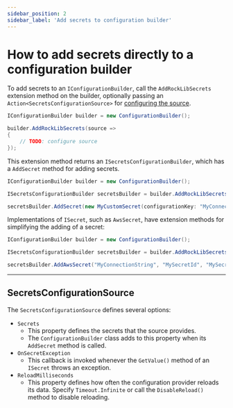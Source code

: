 ```yaml
---
sidebar_position: 2
sidebar_label: 'Add secrets to configuration builder'
---
```


# How to add secrets directly to a configuration builder

To add secrets to an `IConfigurationBuilder`, call the `AddRockLibSecrets` extension method on the builder, optionally passing an `Action<SecretsConfigurationSource>` for [configuring the source](#secretsconfigurationsource).

```csharp
IConfigurationBuilder builder = new ConfigurationBuilder();

builder.AddRockLibSecrets(source =>
{
    // TODO: configure source
});
```

This extension method returns an `ISecretsConfigurationBuilder`, which has a `AddSecret` method for adding secrets.

```csharp
IConfigurationBuilder builder = new ConfigurationBuilder();

ISecretsConfigurationBuilder secretsBuilder = builder.AddRockLibSecrets();

secretsBuilder.AddSecret(new MyCustomSecret(configurationKey: "MyConnectionString"));
```

 Implementations of `ISecret`, such as `AwsSecret`, have extension methods for simplifying the adding of a secret:

```csharp
IConfigurationBuilder builder = new ConfigurationBuilder();

ISecretsConfigurationBuilder secretsBuilder = builder.AddRockLibSecrets();

secretsBuilder.AddAwsSecret("MyConnectionString", "MySecretId", "MySecretKey");
```

---

## SecretsConfigurationSource

The `SecretsConfigurationSource` defines several options:

- `Secrets`
  - This property defines the secrets that the source provides.
  - The `ConfigurationBuilder` class adds to this property when its `AddSecret` method is called.
- `OnSecretException`
  - This callback is invoked whenever the `GetValue()` method of an `ISecret` throws an exception.
- `ReloadMilliseconds`
  - This property defines how often the configuration provider reloads its data. Specify `Timeout.Infinite` or call the `DisableReload()` method to disable reloading.
